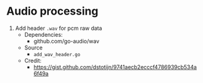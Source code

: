 # Audio processing

1. Add header `.wav` for pcm raw data
   - Dependencies:
     - github.com/go-audio/wav
   - Source
     - `add_wav_header.go`
   - Credit:
     - https://gist.github.com/dstotijn/9741aecb2ecccf4786939cb534a6f49a